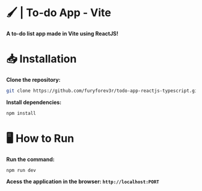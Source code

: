 # :paintbrush: | To-do App - Vite
**A to-do list app made in Vite using ReactJS!**
# 📥 Installation
**Clone the repository:**
```bash
git clone https://github.com/furyforev3r/todo-app-reactjs-typescript.git
```
**Install dependencies:**
```bash
npm install
```
# 🖥️ How to Run
**Run the command:**
```bash
npm run dev
```
 **Acess the application in the browser: `http://localhost:PORT`**
